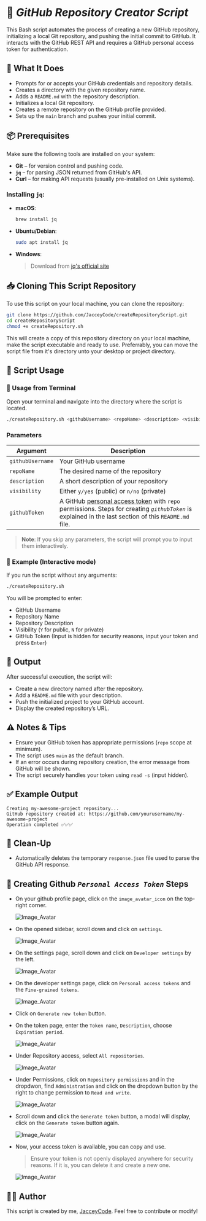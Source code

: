# 🚀 _GitHub Repository Creator Script_

This Bash script automates the process of creating a new GitHub repository, initializing a local Git repository, and pushing the initial commit to GitHub. It interacts with the GitHub REST API and requires a GitHub personal access token for authentication.

## 📁 What It Does

- Prompts for or accepts your GitHub credentials and repository details.
- Creates a directory with the given repository name.
- Adds a `README.md` with the repository description.
- Initializes a local Git repository.
- Creates a remote repository on the GitHub profile provided.
- Sets up the `main` branch and pushes your initial commit.

## 📦 Prerequisites

Make sure the following tools are installed on your system:

- **Git** – for version control and pushing code.
- **`jq`** – for parsing JSON returned from GitHub's API.
- **Curl** – for making API requests (usually pre-installed on Unix systems).

### Installing `jq`:

- **macOS**:

  ```bash
  brew install jq
  ```

- **Ubuntu/Debian**:

  ```bash
  sudo apt install jq
  ```

- **Windows**:
  > Download from [jq's official site](https://stedolan.github.io/jq/download/)

## 📥 Cloning This Script Repository

To use this script on your local machine, you can clone the repository:

```bash
git clone https://github.com/JacceyCode/createRepositoryScript.git
cd createRepositoryScript
chmod +x createRepository.sh
```

This will create a copy of this repository directory on your local machine, make the script executable and ready to use. Preferrably, you can move the script file from it's directory unto your desktop or project directory.

## 📜 Script Usage

### 📌 Usage from Terminal

Open your terminal and navigate into the directory where the script is located.

```bash
./createRepository.sh <githubUsername> <repoName> <description> <visibility> <githubToken>
```

### Parameters

| Argument         | Description                                                                                                                                                                                 |
| ---------------- | ------------------------------------------------------------------------------------------------------------------------------------------------------------------------------------------- |
| `githubUsername` | Your GitHub username                                                                                                                                                                        |
| `repoName`       | The desired name of the repository                                                                                                                                                          |
| `description`    | A short description of your repository                                                                                                                                                      |
| `visibility`     | Either `y/yes` (public) or `n/no` (private)                                                                                                                                                 |
| `githubToken`    | A GitHub [personal access token](https://github.com/settings/tokens) with `repo` permissions. Steps for creating _`githubToken`_ is explained in the last section of this `README.md` file. |

> **Note**: If you skip any parameters, the script will prompt you to input them interactively.

### 🔐 Example (Interactive mode)

If you run the script without any arguments:

```bash
./createRepository.sh
```

You will be prompted to enter:

- GitHub Username
- Repository Name
- Repository Description
- Visibility (`Y` for public, `N` for private)
- GitHub Token (Input is hidden for security reasons, input your token and press `Enter`)

## 📂 Output

After successful execution, the script will:

- Create a new directory named after the repository.
- Add a `README.md` file with your description.
- Push the initialized project to your GitHub account.
- Display the created repository’s URL.

## ⚠️ Notes & Tips

- Ensure your GitHub token has appropriate permissions (`repo` scope at minimum).
- The script uses `main` as the default branch.
- If an error occurs during repository creation, the error message from GitHub will be shown.
- The script securely handles your token using `read -s` (input hidden).

## ✅ Example Output

```
Creating my-awesome-project repository...
GitHub repository created at: https://github.com/yourusername/my-awesome-project
Operation completed ✅✅✅
```

## 🧼 Clean-Up

- Automatically deletes the temporary `response.json` file used to parse the GitHub API response.

## 🔐 Creating Github _`Personal Access Token`_ Steps

- On your github profile page, click on the `image_avatar_icon` on the top-right corner.

  ![Image_Avatar](images/github1.png)

- On the opened sidebar, scroll down and click on `settings`.

  ![Image_Avatar](images/github2.png)

- On the settings page, scroll down and click on `Developer settings` by the left.

  ![Image_Avatar](images/github3.png)

- On the developer settings page, click on `Personal access tokens` and the `Fine-grained tokens`.

  ![Image_Avatar](images/github4.png)

- Click on `Generate new token` button.

- On the token page, enter the `Token name`, `Description`, choose `Expiration period`.

  ![Image_Avatar](images/github5.png)

- Under Repository access, select `All repositories`.

  ![Image_Avatar](images/github6.png)

- Under Permissions, click on `Repository permissions` and in the dropdwon, find `Administration` and click on the dropdown button by the right to change permission to `Read and write`.

  ![Image_Avatar](images/github7.png)

- Scroll down and click the `Generate token` button, a modal will display, click on the `Generate token` button again.

  ![Image_Avatar](images/github8.png)

- Now, your access token is available, you can copy and use.

  > Ensure your token is not openly displayed anywhere for security reasons. If it is, you can delete it and create a new one.

  ![Image_Avatar](images/github9.png)

## 🧑‍💻 Author

This script is created by me, [JacceyCode](`https://github.com/JacceyCode`). Feel free to contribute or modify!
